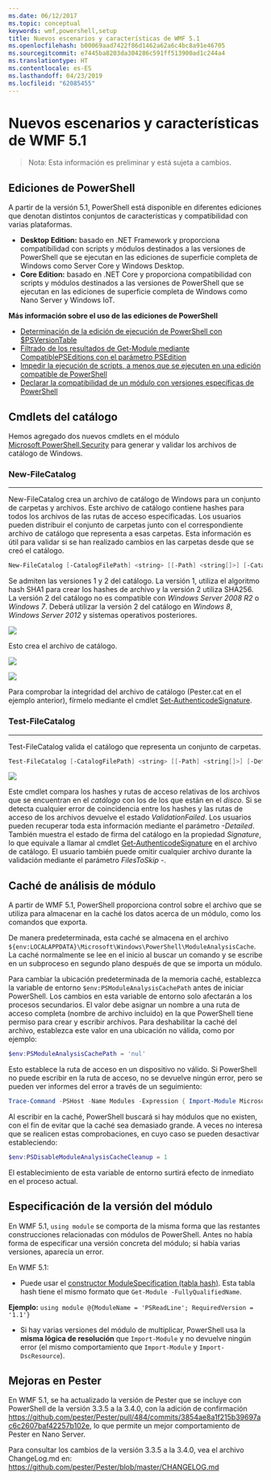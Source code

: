 ```yaml
---
ms.date: 06/12/2017
ms.topic: conceptual
keywords: wmf,powershell,setup
title: Nuevos escenarios y características de WMF 5.1
ms.openlocfilehash: b00069aad7422f86d1462a62a6c4bc8a91e46705
ms.sourcegitcommit: e7445ba8203da304286c591ff513900ad1c244a4
ms.translationtype: HT
ms.contentlocale: es-ES
ms.lasthandoff: 04/23/2019
ms.locfileid: "62085455"
---
```

# <a name="new-scenarios-and-features-in-wmf-51"></a>Nuevos escenarios y características de WMF 5.1

> Nota: Esta información es preliminar y está sujeta a cambios.

## <a name="powershell-editions"></a>Ediciones de PowerShell

A partir de la versión 5.1, PowerShell está disponible en diferentes ediciones que denotan distintos conjuntos de características y compatibilidad con varias plataformas.

- **Desktop Edition:** basado en .NET Framework y proporciona compatibilidad con scripts y módulos destinados a las versiones de PowerShell que se ejecutan en las ediciones de superficie completa de Windows como Server Core y Windows Desktop.
- **Core Edition:** basado en .NET Core y proporciona compatibilidad con scripts y módulos destinados a las versiones de PowerShell que se ejecutan en las ediciones de superficie completa de Windows como Nano Server y Windows IoT.

**Más información sobre el uso de las ediciones de PowerShell**

- [Determinación de la edición de ejecución de PowerShell con $PSVersionTable](/powershell/module/microsoft.powershell.core/about/about_automatic_variables)
- [Filtrado de los resultados de Get-Module mediante CompatiblePSEditions con el parámetro PSEdition](/powershell/module/microsoft.powershell.core/get-module)
- [Impedir la ejecución de scripts, a menos que se ejecuten en una edición compatible de PowerShell](/powershell/gallery/concepts/script-psedition-support)
- [Declarar la compatibilidad de un módulo con versiones específicas de PowerShell](/powershell/gallery/concepts/module-psedition-support)

## <a name="catalog-cmdlets"></a>Cmdlets del catálogo

Hemos agregado dos nuevos cmdlets en el módulo [Microsoft.PowerShell.Security](/powershell/module/microsoft.powershell.security) para generar y validar los archivos de catálogo de Windows.

### <a name="new-filecatalog"></a>New-FileCatalog
--------------------------------

New-FileCatalog crea un archivo de catálogo de Windows para un conjunto de carpetas y archivos.
Este archivo de catálogo contiene hashes para todos los archivos de las rutas de acceso especificadas.
Los usuarios pueden distribuir el conjunto de carpetas junto con el correspondiente archivo de catálogo que representa a esas carpetas.
Esta información es útil para validar si se han realizado cambios en las carpetas desde que se creó el catálogo.

```powershell
New-FileCatalog [-CatalogFilePath] <string> [[-Path] <string[]>] [-CatalogVersion <int>] [-WhatIf] [-Confirm] [<CommonParameters>]
```

Se admiten las versiones 1 y 2 del catálogo.
La versión 1, utiliza el algoritmo hash SHA1 para crear los hashes de archivo y la versión 2 utiliza SHA256.
La versión 2 del catálogo no es compatible con *Windows Server 2008 R2* o *Windows 7*.
Deberá utilizar la versión 2 del catálogo en *Windows 8*, *Windows Server 2012* y sistemas operativos posteriores.

![](../images/NewFileCatalog.jpg)

Esto crea el archivo de catálogo.

![](../images/CatalogFile1.jpg)

![](../images/CatalogFile2.jpg)

Para comprobar la integridad del archivo de catálogo (Pester.cat en el ejemplo anterior), fírmelo mediante el cmdlet [Set-AuthenticodeSignature](/powershell/module/Microsoft.PowerShell.Security/Set-AuthenticodeSignature).

### <a name="test-filecatalog"></a>Test-FileCatalog
--------------------------------

Test-FileCatalog valida el catálogo que representa un conjunto de carpetas.

```powershell
Test-FileCatalog [-CatalogFilePath] <string> [[-Path] <string[]>] [-Detailed] [-FilesToSkip <string[]>] [-WhatIf] [-Confirm] [<CommonParameters>]
```

![](../images/TestFileCatalog.jpg)

Este cmdlet compara los hashes y rutas de acceso relativas de los archivos que se encuentran en el *catálogo* con los de los que están en el *disco*.
Si se detecta cualquier error de coincidencia entre los hashes y las rutas de acceso de los archivos devuelve el estado *ValidationFailed*.
Los usuarios pueden recuperar toda esta información mediante el parámetro *-Detailed*.
También muestra el estado de firma del catálogo en la propiedad *Signature*, lo que equivale a llamar al cmdlet [Get-AuthenticodeSignature](/powershell/module/Microsoft.PowerShell.Security/Get-AuthenticodeSignature) en el archivo de catálogo.
El usuario también puede omitir cualquier archivo durante la validación mediante el parámetro *FilesToSkip -*.

## <a name="module-analysis-cache"></a>Caché de análisis de módulo

A partir de WMF 5.1, PowerShell proporciona control sobre el archivo que se utiliza para almacenar en la caché los datos acerca de un módulo, como los comandos que exporta.

De manera predeterminada, esta caché se almacena en el archivo `${env:LOCALAPPDATA}\Microsoft\Windows\PowerShell\ModuleAnalysisCache`.
La caché normalmente se lee en el inicio al buscar un comando y se escribe en un subproceso en segundo plano después de que se importa un módulo.

Para cambiar la ubicación predeterminada de la memoria caché, establezca la variable de entorno `$env:PSModuleAnalysisCachePath` antes de iniciar PowerShell.
Los cambios en esta variable de entorno solo afectarán a los procesos secundarios.
El valor debe asignar un nombre a una ruta de acceso completa (nombre de archivo incluido) en la que PowerShell tiene permiso para crear y escribir archivos.
Para deshabilitar la caché del archivo, establezca este valor en una ubicación no válida, como por ejemplo:

```powershell
$env:PSModuleAnalysisCachePath = 'nul'
```

Esto establece la ruta de acceso en un dispositivo no válido.
Si PowerShell no puede escribir en la ruta de acceso, no se devuelve ningún error, pero se pueden ver informes del error a través de un seguimiento:

```powershell
Trace-Command -PSHost -Name Modules -Expression { Import-Module Microsoft.PowerShell.Management -Force }
```

Al escribir en la caché, PowerShell buscará si hay módulos que no existen, con el fin de evitar que la caché sea demasiado grande.
A veces no interesa que se realicen estas comprobaciones, en cuyo caso se pueden desactivar estableciendo:

```powershell
$env:PSDisableModuleAnalysisCacheCleanup = 1
```

El establecimiento de esta variable de entorno surtirá efecto de inmediato en el proceso actual.

## <a name="specifying-module-version"></a>Especificación de la versión del módulo

En WMF 5.1, `using module` se comporta de la misma forma que las restantes construcciones relacionadas con módulos de PowerShell.
Antes no había forma de especificar una versión concreta del módulo; si había varias versiones, aparecía un error.

En WMF 5.1:

- Puede usar el [constructor ModuleSpecification (tabla hash)](/dotnet/api/microsoft.powershell.commands.modulespecification.-ctor?view=powershellsdk-1.1.0#Microsoft_PowerShell_Commands_ModuleSpecification__ctor_System_Collections_Hashtable_).
Esta tabla hash tiene el mismo formato que `Get-Module -FullyQualifiedName`.

**Ejemplo:** `using module @{ModuleName = 'PSReadLine'; RequiredVersion = '1.1'}`

- Si hay varias versiones del módulo de multiplicar, PowerShell usa la **misma lógica de resolución** que `Import-Module` y no devuelve ningún error (el mismo comportamiento que `Import-Module` y `Import-DscResource`).

## <a name="improvements-to-pester"></a>Mejoras en Pester

En WMF 5.1, se ha actualizado la versión de Pester que se incluye con PowerShell de la versión 3.3.5 a la 3.4.0, con la adición de confirmación https://github.com/pester/Pester/pull/484/commits/3854ae8a1f215b39697ac6c2607baf42257b102e, lo que permite un mejor comportamiento de Pester en Nano Server.

Para consultar los cambios de la versión 3.3.5 a la 3.4.0, vea el archivo ChangeLog.md en: https://github.com/pester/Pester/blob/master/CHANGELOG.md
